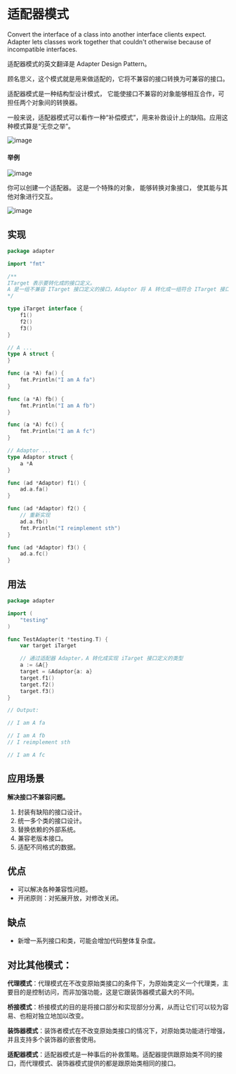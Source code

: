 # 适配器模式

Convert the interface of a class into another interface clients expect. Adapter lets classes work together that couldn't
otherwise because of incompatible interfaces.

适配器模式的英文翻译是 Adapter Design Pattern。

顾名思义，这个模式就是用来做适配的，它将不兼容的接口转换为可兼容的接口。

适配器模式是一种结构型设计模式， 它能使接口不兼容的对象能够相互合作，可担任两个对象间的转换器。

一般来说，适配器模式可以看作一种“补偿模式”，用来补救设计上的缺陷。应用这种模式算是“无奈之举”。

![image](https://user-images.githubusercontent.com/65383410/165320220-417d50a8-dc92-43d4-878b-6eb333deaf1d.png)

#### 举例

![image](https://user-images.githubusercontent.com/65383410/165323721-5050814e-e14d-4b9f-9f6b-b4341f47d8ec.png)

你可以创建一个适配器。 这是一个特殊的对象， 能够转换对象接口， 使其能与其他对象进行交互。

![image](https://user-images.githubusercontent.com/65383410/165323740-b4a6236c-2684-410f-8c51-110f8ad567c1.png)


## 实现

```go
package adapter

import "fmt"

/**
ITarget 表示要转化成的接口定义。
A 是一组不兼容 ITarget 接口定义的接口，Adaptor 将 A 转化成一组符合 ITarget 接口定义的接口。
*/

type iTarget interface {
	f1()
	f2()
	f3()
}

// A ...
type A struct {
}

func (a *A) fa() {
	fmt.Println("I am A fa")
}

func (a *A) fb() {
	fmt.Println("I am A fb")
}

func (a *A) fc() {
	fmt.Println("I am A fc")
}

// Adaptor ...
type Adaptor struct {
	a *A
}

func (ad *Adaptor) f1() {
	ad.a.fa()
}

func (ad *Adaptor) f2() {
	// 重新实现
	ad.a.fb()
	fmt.Println("I reimplement sth")
}

func (ad *Adaptor) f3() {
	ad.a.fc()
}

```

## 用法

```go
package adapter

import (
	"testing"
)

func TestAdapter(t *testing.T) {
	var target iTarget

	// 通过适配器 Adapter，A 转化成实现 iTarget 接口定义的类型
	a := &A{}
	target = &Adaptor{a: a}
	target.f1()
	target.f2()
	target.f3()
}

// Output:

// I am A fa

// I am A fb
// I reimplement sth

// I am A fc
```

## 应用场景
**解决接口不兼容问题。**
1. 封装有缺陷的接口设计。
2. 统一多个类的接口设计。
3. 替换依赖的外部系统。
4. 兼容老版本接口。
5. 适配不同格式的数据。

## 优点
- 可以解决各种兼容性问题。
- 开闭原则：对拓展开放，对修改关闭。

## 缺点
- 新增一系列接口和类，可能会增加代码整体复杂度。

## 对比其他模式：
**代理模式**：代理模式在不改变原始类接口的条件下，为原始类定义一个代理类，主要目的是控制访问，而非加强功能，这是它跟装饰器模式最大的不同。

**桥接模式**：桥接模式的目的是将接口部分和实现部分分离，从而让它们可以较为容易、也相对独立地加以改变。

**装饰器模式**：装饰者模式在不改变原始类接口的情况下，对原始类功能进行增强，并且支持多个装饰器的嵌套使用。

**适配器模式**：适配器模式是一种事后的补救策略。适配器提供跟原始类不同的接口，而代理模式、装饰器模式提供的都是跟原始类相同的接口。
